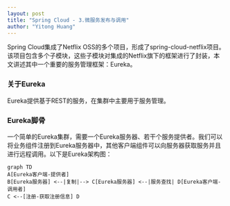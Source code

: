 ```yaml
---
layout: post
title: "Spring Cloud - 3.微服务发布与调用"
author: "Yitong Huang"
---
```


Spring Cloud集成了Netflix OSS的多个项目，形成了spring-cloud-netflix项目。该项目包含多个子模块，这些子模块对集成的Netflix旗下的框架进行了封装，本文讲述其中一个重要的服务管理框架：Eureka。
<!--more-->

### 关于Eureka

Eureka提供基于REST的服务，在集群中主要用于服务管理。

### Eureka脚骨

一个简单的Eureka集群，需要一个Eureka服务器、若干个服务提供者。我们可以将业务组件注册到Eureka服务器中，其他客户端组件可以向服务器获取服务并且进行远程调用。以下是Eureka架构图：

```flow
graph TD
A[Eureka客户端-提供者]
B[Eureka服务器] <--|复制|--> C[Eureka服务器] <--|服务查找| D[Eureka客户端-调用者]
C <--[注册-获取注册信息] D
```